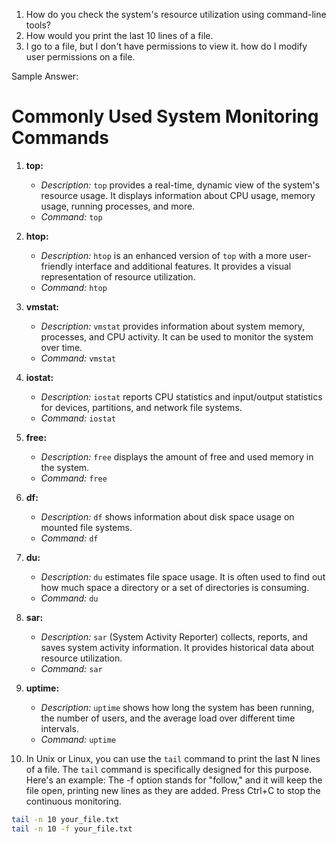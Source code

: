 1. How do you check the system's resource utilization using command-line tools?
2. How would you print the last 10 lines of a file.
3. I go to a file, but I don't have permissions to view it. how do I modify user permissions on a file.
   
Sample Answer:

# Commonly Used System Monitoring Commands

1. **top:**
   - *Description:* `top` provides a real-time, dynamic view of the system's resource usage. It displays information about CPU usage, memory usage, running processes, and more.
   - *Command:* `top`

2. **htop:**
   - *Description:* `htop` is an enhanced version of `top` with a more user-friendly interface and additional features. It provides a visual representation of resource utilization.
   - *Command:* `htop`

3. **vmstat:**
   - *Description:* `vmstat` provides information about system memory, processes, and CPU activity. It can be used to monitor the system over time.
   - *Command:* `vmstat`

4. **iostat:**
   - *Description:* `iostat` reports CPU statistics and input/output statistics for devices, partitions, and network file systems.
   - *Command:* `iostat`

5. **free:**
   - *Description:* `free` displays the amount of free and used memory in the system.
   - *Command:* `free`

6. **df:**
   - *Description:* `df` shows information about disk space usage on mounted file systems.
   - *Command:* `df`

7. **du:**
   - *Description:* `du` estimates file space usage. It is often used to find out how much space a directory or a set of directories is consuming.
   - *Command:* `du`

8. **sar:**
   - *Description:* `sar` (System Activity Reporter) collects, reports, and saves system activity information. It provides historical data about resource utilization.
   - *Command:* `sar`

9. **uptime:**
   - *Description:* `uptime` shows how long the system has been running, the number of users, and the average load over different time intervals.
   - *Command:* `uptime`



2. In Unix or Linux, you can use the `tail` command to print the last N lines of a file. The `tail` command is specifically designed for this purpose. Here's an example:
The -f option stands for "follow," and it will keep the file open, printing new lines as they are added. Press Ctrl+C to stop the continuous monitoring.
```bash
tail -n 10 your_file.txt
tail -n 10 -f your_file.txt

